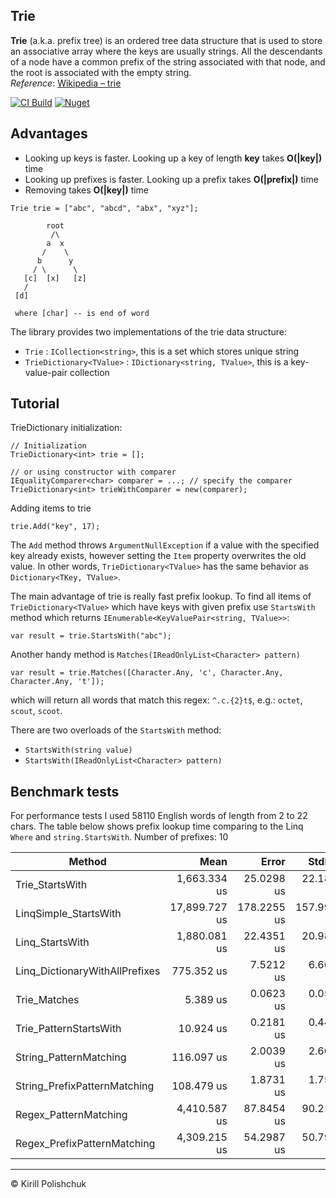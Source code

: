 Trie
------
**Trie** (a.k.a. prefix tree)  is an ordered tree data structure that is used to store an associative array where the keys are usually strings. All the descendants of a node have a common prefix of the string associated with that node, and the root is associated with the empty string.  
*Reference*: [Wikipedia &ndash; trie](http://en.wikipedia.org/wiki/Trie)

[![CI Build](https://github.com/kpol/trie/workflows/CI%20Build/badge.svg)](https://github.com/kpol/trie/actions?query=workflow%3A%22CI+Build%22)
[![Nuget](https://img.shields.io/nuget/v/KTrie.svg?logo=nuget)](https://www.nuget.org/packages/KTrie)

Advantages
------
 - Looking up keys is faster. Looking up a key of length **key** takes **O(|key|)** time
 - Looking up prefixes is faster. Looking up a prefix takes **O(|prefix|)** time
 - Removing takes **O(|key|)** time

```
Trie trie = ["abc", "abcd", "abx", "xyz"];

        root
         /\
        a  x
       /    \
      b      y
     / \      \
   [c]  [x]   [z]
   /
 [d]

 where [char] -- is end of word
```

The library provides two implementations of the trie data structure:
 - `Trie` : `ICollection<string>`, this is a set which stores unique string
 - `TrieDictionary<TValue>` : `IDictionary<string, TValue>`, this is a key-value-pair collection

Tutorial
------
TrieDictionary initialization:

    // Initialization
    TrieDictionary<int> trie = [];

    // or using constructor with comparer
    IEqualityComparer<char> comparer = ...; // specify the comparer
    TrieDictionary<int> trieWithComparer = new(comparer);

Adding items to trie

    trie.Add("key", 17);

The `Add` method throws `ArgumentNullException` if a value with the specified key already exists, however setting the `Item` property overwrites the old value. In other words, `TrieDictionary<TValue>` has the same behavior as `Dictionary<TKey, TValue>`.

The main advantage of trie is really fast prefix lookup. To find all items of `TrieDictionary<TValue>` which have keys with given prefix use `StartsWith` method which returns `IEnumerable<KeyValuePair<string, TValue>>`:

    var result = trie.StartsWith("abc");

Another handy method is `Matches(IReadOnlyList<Character> pattern)`

    var result = trie.Matches([Character.Any, 'c', Character.Any, Character.Any, 't']);

which will return all words that match this regex: `^.c.{2}t$`, e.g.: `octet`, `scout`, `scoot`. 

There are two overloads of the `StartsWith` method:
 - `StartsWith(string value)`
 - `StartsWith(IReadOnlyList<Character> pattern)`

Benchmark tests
------
For performance tests I used 58110 English words of length from 2 to 22 chars. The table below shows prefix lookup time comparing to the Linq `Where` and `string.StartsWith`. Number of prefixes: 10

| Method                         | Mean          | Error       | StdDev      | Allocated |
|------------------------------- |--------------:|------------:|------------:|----------:|
| Trie_StartsWith                |  1,663.334 us |  25.0298 us |  22.1883 us |  782258 B |
| LinqSimple_StartsWith          | 17,899.727 us | 178.2255 us | 157.9923 us |  675940 B |
| Linq_StartsWith                |  1,880.081 us |  22.4351 us |  20.9858 us |  676893 B |
| Linq_DictionaryWithAllPrefixes |    775.352 us |   7.5212 us |   6.6673 us |  673053 B |
| Trie_Matches                   |      5.389 us |   0.0623 us |   0.0583 us |    9096 B |
| Trie_PatternStartsWith         |     10.924 us |   0.2181 us |   0.4455 us |   14896 B |
| String_PatternMatching         |    116.097 us |   2.0039 us |   2.6057 us |     416 B |
| String_PrefixPatternMatching   |    108.479 us |   1.8731 us |   1.7521 us |    3432 B |
| Regex_PatternMatching          |  4,410.587 us |  87.8454 us |  90.2107 us |     419 B |
| Regex_PrefixPatternMatching    |  4,309.215 us |  54.2987 us |  50.7910 us |    3435 B |

------
&copy; Kirill Polishchuk
